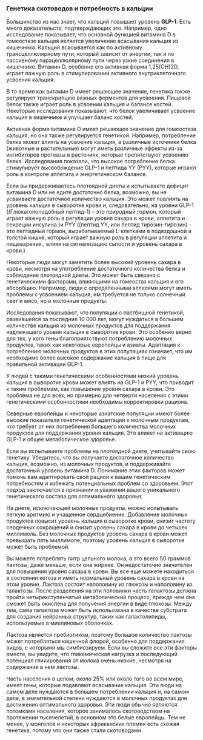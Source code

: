 ### **Генетика скотоводов и потребность в кальции**

Большинство из нас знает, что кальций повышает уровень **GLP-1**. Есть много доказательств, подтверждающих это. Например, одно исследование показывает, что основной функцией витамина D в гомеостазе кальция является увеличение всасывания кальция из кишечника. Кальций всасывается как по активному трансцеллюлярному пути, который зависит от энергии, так и по пассивному парацеллюлярному пути через узкие соединения в кишечнике. Витамин D, особенно его активная форма 1,25(OH)2D, играет важную роль в стимулировании активного внутриклеточного усвоения кальция.

В то время как витамин D имеет решающее значение, генетика также регулирует транскрипцию важных ферментов для усвоения. Пищевой белок также играет роль в усвоении кальция и балансе костей. Некоторые исследования показывают, что белок увеличивает усвоение кальция в кишечнике и улучшает баланс костей.

Активная форма витамина D имеет решающее значение для гомеостаза кальция, но она также регулируется генетикой. Например, потребление белка может влиять на усвоение кальция, а различные источники белка (животные и растительные) могут иметь различные эффекты из-за ингибиторов протеазы в растениях, которые препятствуют усвоению белка. Исследования показали, что высокое потребление белка стимулирует высвобождение GLP-1 и пептида YY (PYY), которые играют роль в контроле аппетита и энергетическом балансе.

Если вы придерживаетесь плотоядной диеты и испытываете дефицит витамина D или не едите достаточно белка, возможно, вы не усваиваете достаточное количество кальция. Это может повлиять на уровень кальция в сыворотке крови и, следовательно, на уровни GLP-1  ((Глюкагоноподобный пептид-1) – это природный гормон, который играет важную роль в регуляции уровня сахара в крови, аппетита и секреции инсулина )и PYY ((пептид YY, или пептид тирозин-тирозин) - это пептидный гормон, вырабатываемый L-клетками в подвздошной и толстой кишке, который играет важную роль в регуляции аппетита и пищеварения., влияя на сигнализацию сытости и уровень сахара в крови.)

Некоторые люди могут заметить более высокий уровень сахара в крови, несмотря на употребление достаточного количества белка и соблюдение плотоядной диеты. Это может быть связано с генетическими факторами, влияющими на гомеостаз кальция и его абсорбцию. Например, люди с определенными аллелями могут иметь проблемы с усвоением кальция, им требуется не только солнечный свет и мясо, но и молочные продукты.

Исследования показывают, что популяции с пастбищной генетикой, развившейся за последние 10 000 лет, могут нуждаться в большем количестве кальция из молочных продуктов для поддержания надлежащего уровня кальция в сыворотке крови. Это особенно верно для тех, у кого гены благоприятствуют потреблению молочных продуктов, таких как некоторые европейцы и азиаты. Адаптация к потреблению молочных продуктов в этих популяциях означает, что им необходимо более высокое содержание кальция в пище для правильной активации GLP-1.

У людей с такими генетическими особенностями низкий уровень кальция в сыворотке крови может влиять на GLP-1 и PYY, что приводит к таким проблемам, как повышение уровня сахара в крови. Это проблема не для всех, но примерно для четверти населения с этими генетическими особенностями необходимы корректировки рациона.

Северные европейцы и некоторые азиатские популяции имеют более высокие показатели генетической адаптации к молочным продуктам, что требует от них потребления большего количества молочных продуктов для поддержания уровня кальция. Это влияет на активацию GLP-1 и общее метаболическое здоровье.

Если вы испытываете проблемы на плотоядной диете, учитывайте свою генетику. Убедитесь, что вы получаете достаточное количество кальция, возможно, из молочных продуктов, и поддерживайте достаточный уровень витамина D. Понимание этих факторов может помочь вам адаптировать свой рацион к вашим генетическим потребностям и избежать потенциальных проблем со здоровьем. Этот подход заключается в признании и уважении вашего уникального генетического состава для оптимального здоровья.

На диете, исключающей молочные продукты, можно испытывать легкую аритмию и учащенное сердцебиение. Добавление молочных продуктов повысит уровень кальция в сыворотке крови, снизит частоту сердечных сокращений и снизит уровень сахара в крови до четырех миллимоль. Без молочных продуктов уровень сахара в крови может превышать пять миллимоле, поэтому уровень кальция в сыворотке может быть проблемой.

Вы можете потреблять литр цельного молока, а это всего 50 граммов лактозы, даже меньше, если она жирнее. Он недостаточно значителен для повышения уровня сахара в крови. Вы все еще можете находиться в состоянии кетоза и иметь нормальный уровень сахара в крови на этом уровне. Лактоза состоит наполовину из глюкозы и наполовину из галактозы. После разделения на эти половинки часть галактозы должна пройти четырехступенчатый метаболический процесс, прежде чем она сможет быть окислена для получения энергии в виде глюкозы. Между тем, сама галактоза может быть использована в качестве субстрата для создания нейронных структур, таких как галактолипиды, используемые в миелиновых оболочках.

Лактоза является пребиотиком, поэтому большое количество лактозы может потребляться кишечной флорой, особенно для поддержания видов, с которыми мы симбиозируем. Если вы сложите все эти факторы вместе, вы увидите, что гликемическая нагрузка и последующий потенциал гликирования от молока очень низкие, несмотря на содержание в нем лактозы.

Часть населения в целом, около 25% или около того во всем мире, имеет гены, которые подавляют всасывание кальция. Эти люди на самом деле нуждаются в большем потреблении кальция и, на самом деле, в значительной степени нуждаются в молочных продуктах для достижения оптимального здоровья. Эти люди обычно являются потомками населения, которое занималось скотоводством на протяжении тысячелетий, в основном это белые европейцы. Тем не менее, у монголов и некоторых африканских племен есть схожая генетика, потому что они также стали скотоводами.
